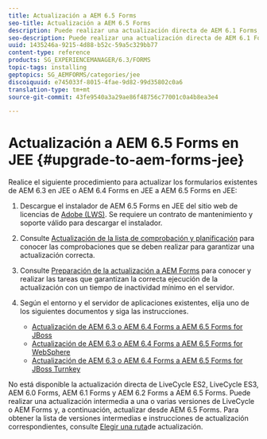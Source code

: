 ```yaml
---
title: Actualización a AEM 6.5 Forms
seo-title: Actualización a AEM 6.5 Forms
description: Puede realizar una actualización directa de AEM 6.1 Forms, AEM 6.2 Forms y LiveCycle ES4 SP1 a AEM 6.3 Forms.
seo-description: Puede realizar una actualización directa de AEM 6.1 Forms, AEM 6.2 Forms y LiveCycle ES4 SP1 a AEM 6.3 Forms.
uuid: 1435246a-9215-4d88-b52c-59a5c329bb77
content-type: reference
products: SG_EXPERIENCEMANAGER/6.3/FORMS
topic-tags: installing
geptopics: SG_AEMFORMS/categories/jee
discoiquuid: e745033f-8015-4fae-9d82-99d35802c0a6
translation-type: tm+mt
source-git-commit: 43fe9540a3a29ae86f48756c77001c0a4b8ea3e4

---
```



# Actualización a AEM 6.5 Forms en JEE {#upgrade-to-aem-forms-jee}

Realice el siguiente procedimiento para actualizar los formularios existentes de AEM 6.3 en JEE o AEM 6.4 Forms en JEE a AEM 6.5 Forms en JEE:

1. Descargue el instalador de AEM 6.5 Forms en JEE del sitio web de licencias de [Adobe (LWS)](https://licensing.adobe.com/). Se requiere un contrato de mantenimiento y soporte válido para descargar el instalador.
1. Consulte [Actualización de la lista de comprobación y planificación](https://www.adobe.com/go/learn_aemfroms_upgrade_checklist_65) para conocer las comprobaciones que se deben realizar para garantizar una actualización correcta.
1. Consulte [Preparación de la actualización a AEM Forms](https://www.adobe.com/go/learn_aemforms_prepareupgrade_65) para conocer y realizar las tareas que garantizan la correcta ejecución de la actualización con un tiempo de inactividad mínimo en el servidor.
1. Según el entorno y el servidor de aplicaciones existentes, elija uno de los siguientes documentos y siga las instrucciones.

   * [Actualización de AEM 6.3 o AEM 6.4 Forms a AEM 6.5 Forms for JBoss](http://www.adobe.com/go/learn_aemforms_upgradeJBoss_65)
   * [Actualización de AEM 6.3 o AEM 6.4 Forms a AEM 6.5 Forms for WebSphere](http://www.adobe.com/go/learn_aemforms_upgradeWebSphere_65)
   * [Actualización de AEM 6.3 o AEM 6.4 Forms a AEM 6.5 Forms for JBoss Turnkey](http://www.adobe.com/go/learn_aemforms_upgradeTurnkey_65)

No está disponible la actualización directa de LiveCycle ES2, LiveCycle ES3, AEM 6.0 Forms, AEM 6.1 Forms y AEM 6.2 Forms a AEM 6.5 Forms. Puede realizar una actualización intermedia a una o varias versiones de LiveCycle o AEM Forms y, a continuación, actualizar desde AEM 6.5 Forms. Para obtener la lista de versiones intermedias e instrucciones de actualización correspondientes, consulte [Elegir una ruta](../../forms/using/upgrade.md#main-pars-header)de actualización.

